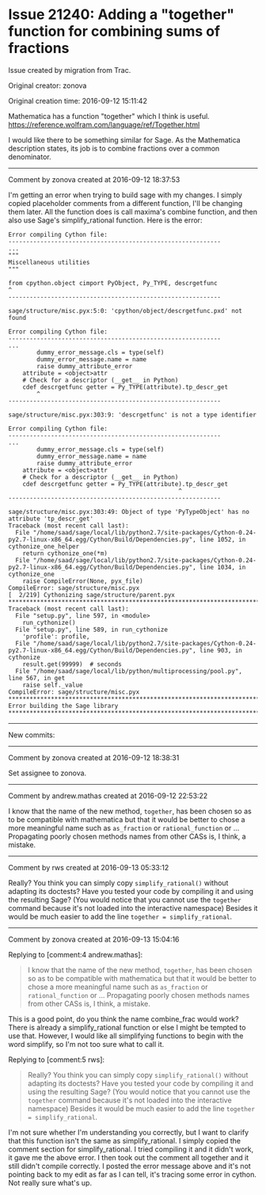 # Issue 21240: Adding a "together" function for combining sums of fractions

Issue created by migration from Trac.

Original creator: zonova

Original creation time: 2016-09-12 15:11:42

Mathematica has a function "together" which I think is useful. 
https://reference.wolfram.com/language/ref/Together.html

I would like there to be something similar for Sage. As the Mathematica description states, its job is to combine fractions over a common denominator. 


---

Comment by zonova created at 2016-09-12 18:37:53

I'm getting an error when trying to build sage with my changes. I simply copied placeholder comments from a different function, I'll be changing them later. All the function does is call maxima's combine function, and then also use Sage's simplify_rational function. Here is the error:



```
Error compiling Cython file:
------------------------------------------------------------
...
"""
Miscellaneous utilities
"""

from cpython.object cimport PyObject, Py_TYPE, descrgetfunc
^
------------------------------------------------------------

sage/structure/misc.pyx:5:0: 'cpython/object/descrgetfunc.pxd' not found

Error compiling Cython file:
------------------------------------------------------------
...
        dummy_error_message.cls = type(self)
        dummy_error_message.name = name
        raise dummy_attribute_error
    attribute = <object>attr
    # Check for a descriptor (__get__ in Python)
    cdef descrgetfunc getter = Py_TYPE(attribute).tp_descr_get
        ^
------------------------------------------------------------

sage/structure/misc.pyx:303:9: 'descrgetfunc' is not a type identifier

Error compiling Cython file:
------------------------------------------------------------
...
        dummy_error_message.cls = type(self)
        dummy_error_message.name = name
        raise dummy_attribute_error
    attribute = <object>attr
    # Check for a descriptor (__get__ in Python)
    cdef descrgetfunc getter = Py_TYPE(attribute).tp_descr_get
                                                ^
------------------------------------------------------------

sage/structure/misc.pyx:303:49: Object of type 'PyTypeObject' has no attribute 'tp_descr_get'
Traceback (most recent call last):
  File "/home/saad/sage/local/lib/python2.7/site-packages/Cython-0.24-py2.7-linux-x86_64.egg/Cython/Build/Dependencies.py", line 1052, in cythonize_one_helper
    return cythonize_one(*m)
  File "/home/saad/sage/local/lib/python2.7/site-packages/Cython-0.24-py2.7-linux-x86_64.egg/Cython/Build/Dependencies.py", line 1034, in cythonize_one
    raise CompileError(None, pyx_file)
CompileError: sage/structure/misc.pyx
[  2/219] Cythonizing sage/structure/parent.pyx
************************************************************************
Traceback (most recent call last):
  File "setup.py", line 597, in <module>
    run_cythonize()
  File "setup.py", line 589, in run_cythonize
    'profile': profile,
  File "/home/saad/sage/local/lib/python2.7/site-packages/Cython-0.24-py2.7-linux-x86_64.egg/Cython/Build/Dependencies.py", line 903, in cythonize
    result.get(99999)  # seconds
  File "/home/saad/sage/local/lib/python/multiprocessing/pool.py", line 567, in get
    raise self._value
CompileError: sage/structure/misc.pyx
************************************************************************
Error building the Sage library
************************************************************************

```

----
New commits:


---

Comment by zonova created at 2016-09-12 18:38:31

Set assignee to zonova.


---

Comment by andrew.mathas created at 2016-09-12 22:53:22

I know that the name of the new method, `together`, has been chosen so as to be compatible with mathematica but that it would be better to chose a more meaningful name such as `as_fraction` or `rational_function` or ... Propagating poorly chosen methods names from other CASs is, I think, a mistake.


---

Comment by rws created at 2016-09-13 05:33:12

Really? You think you can simply copy `simplify_rational()` without adapting its doctests? Have you tested your code by compiling it and using the resulting Sage? (You would notice that you cannot use the `together` command because it's not loaded into the interactive namespace) Besides it would be much easier to add the line `together = simplify_rational`.


---

Comment by zonova created at 2016-09-13 15:04:16

Replying to [comment:4 andrew.mathas]:
> I know that the name of the new method, `together`, has been chosen so as to be compatible with mathematica but that it would be better to chose a more meaningful name such as `as_fraction` or `rational_function` or ... Propagating poorly chosen methods names from other CASs is, I think, a mistake.

This is a good point, do you think the name combine_frac would work? There is already a simplify_rational function or else I might be tempted to use that. However, I would like all simplifying functions to begin with the word simplify, so I'm not too sure what to call it.

Replying to [comment:5 rws]:
> Really? You think you can simply copy `simplify_rational()` without adapting its doctests? Have you tested your code by compiling it and using the resulting Sage? (You would notice that you cannot use the `together` command because it's not loaded into the interactive namespace) Besides it would be much easier to add the line `together = simplify_rational`.

I'm not sure whether I'm understanding you correctly, but I want to clarify that this function isn't the same as simplify_rational. I simply copied the comment section for simplify_rational. I tried compiling it and it didn't work, it gave me the above error. I then took out the comment all together and it still didn't compile correctly. I posted the error message above and it's not pointing back to my edit as far as I can tell, it's tracing some error in cython. Not really sure what's up.
